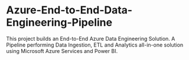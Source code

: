 # Azure-End-to-End-Data-Engineering-Pipeline
This project builds an End-to-End Azure Data Engineering Solution. A Pipeline performing Data Ingestion, ETL and Analytics all-in-one solution using Microsoft Azure Services and Power BI.
